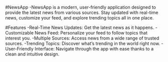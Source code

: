 #NewsApp
-NewsApp is a modern, user-friendly application designed to provide the latest news from various sources. Stay updated with real-time news, customize your feed, and explore trending topics all in one place.

#Features
-Real-Time News Updates: Get the latest news as it happens.
-Customizable News Feed: Personalize your feed to follow topics that interest you.
-Multiple Sources: Access news from a wide range of trusted sources.
-Trending Topics: Discover what’s trending in the world right now.
-User-Friendly Interface: Navigate through the app with ease thanks to a clean and intuitive design.
